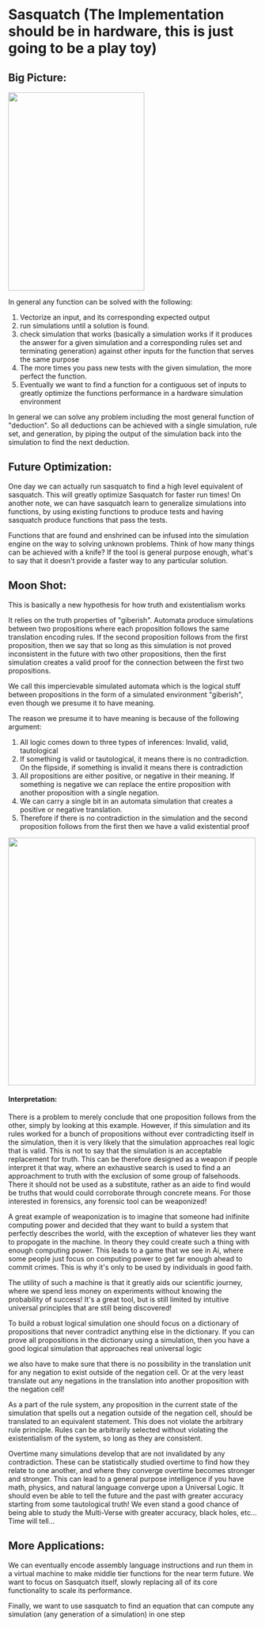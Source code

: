 # Sasquatch (The Implementation should be in hardware, this is just going to be a play toy)


## Big Picture:
<img height=400, width=275 src="https://github.com/ItsZeusBro/Sasquatch/blob/ae69abf834ebac22c671279b0f20d12f85d308fb/sasquatch.jpeg">

In general any function can be solved with the following:
1. Vectorize an input, and its corresponding expected output
2. run simulations until a solution is found.
3. check simulation that works (basically a simulation works if it produces the answer for a given simulation and a corresponding rules set and terminating generation) against other inputs for the function that serves the same purpose
4. The more times you pass new tests with the given simulation, the more perfect the function. 
5. Eventually we want to find a function for a contiguous set of inputs to greatly optimize the functions performance in a hardware simulation environment

In general we can solve any problem including the most general function of "deduction". So all deductions can be achieved with a single simulation, rule set, and generation, by piping the output of the simulation back into the simulation to find the next deduction.


## Future Optimization:
One day we can actually run sasquatch to find a high level equivalent of sasquatch. This will greatly optimize Sasquatch for faster run times! 
On another note, we can have sasquatch learn to generalize simulations into functions, by using existing functions to produce tests and having sasquatch produce functions that pass the tests.

Functions that are found and enshrined can be infused into the simulation engine on the way to solving unknown problems. Think of how many things can be achieved with a knife? If the tool is general purpose enough, what's to say that it doesn't provide a faster way to any particular solution.


## Moon Shot:
This is basically a new hypothesis for how truth and existentialism works

It relies on the truth properties of "giberish". Automata produce simulations between two propositions where each proposition follows the same translation encoding rules. If the second proposition follows from the first proposition, then we say that so long as this simulation is not proved inconsistent in the future with two other propositions, then the first simulation creates a valid proof for the connection between the first two propositions.

We call this impercievable simulated automata which is the logical stuff between propositions in the form of a simulated environment "giberish", even though we presume it to have meaning.

The reason we presume it to have meaning is because of the following argument:
1. All logic comes down to three types of inferences: Invalid, valid, tautological
2. If something is valid or tautological, it means there is no contradiction. On the flipside, if something is invalid it means there is contradiction
3. All propositions are either positive, or negative in their meaning. If something is negative we can replace the entire proposition with another proposition with a single negation.
4. We can carry a single bit in an automata simulation that creates a positive or negative translation.
5. Therefore if there is no contradiction in the simulation and the second proposition follows from the first then we have a valid existential proof


<img width=500 height=500 src='https://github.com/ItsZeusBro/JudgementDay/blob/b0cc7e0ed4a5b1a41346d8fcc34126ef1651002e/Automata.png'>

#### Interpretation:

There is a problem to merely conclude that one proposition follows from the other, simply by looking at this example. However, if this simulation and its rules worked for a bunch of propositions without ever contradicting itself in the simulation, then it is very likely that the simulation approaches real logic that is valid. This is not to say that the simulation is an acceptable replacement for truth. This can be therefore designed as a weapon if people interpret it that way, where an exhaustive search is used to find a an approachment to truth with the exclusion of some group of falsehoods. There it should not be used as a substitute, rather as an aide to find would be truths that would could corroborate through concrete means. For those interested in forensics, any forensic tool can be weaponized!

A great example of weaponization is to imagine that someone had inifinite computing power and decided that they want to build a system that perfectly describes the world, with the exception of whatever lies they want to propogate in the machine. In theory they could create such a thing with enough computing power. This leads to a game that we see in Ai, where some people just focus on computing power to get far enough ahead to commit crimes. This is why it's only to be used by individuals in good faith. 

The utility of such a machine is that it greatly aids our scientific journey, where we spend less money on experiments without knowing the probability of success! It's a great tool, but is still limited by intuitive universal principles that are still being discovered!

To build a robust logical simulation one should focus on a dictionary of propositions that never contradict anything else in the dictionary. If you can prove all propositions in the dictionary using a simulation, then you have a good logical simulation that approaches real universal logic

we also have to make sure that there is no possibility in the translation unit for any negation to exist outside of the negation cell. Or at the very least translate out any negations in the translation into another proposition with the negation cell!

As a part of the rule system, any proposition in the current state of the simulation that spells out a negation outside of the negation cell, should be translated to an equivalent statement. This does not violate the arbitrary rule principle. Rules can be arbitrarily selected without violating the existentialism of the system, so long as they are consistent.

Overtime many simulations develop that are not invalidated by any contradiction. These can be statistically studied overtime to find how they relate to one another, and where they converge overtime becomes stronger and stronger. This can lead to a general purpose intelligence if you have math, physics, and natural language converge upon a Universal Logic. It should even be able to tell the future and the past with greater accuracy starting from some tautological truth! We even stand a good chance of being able to study the Multi-Verse with greater accuracy, black holes, etc... Time will tell...


## More Applications:
We can eventually encode assembly language instructions and run them in a virtual machine to make middle tier functions for the near term future. We want to focus on Sasquatch itself, slowly replacing all of its core functionality to scale its performance.

Finally, we want to use sasquatch to find an equation that can compute any simulation (any generation of a simulation) in one step
